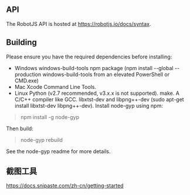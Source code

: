 

## API
The RobotJS API is hosted at https://robotjs.io/docs/syntax.

## Building
Please ensure you have the required dependencies before installing:

- Windows
windows-build-tools npm package (npm install --global --production windows-build-tools from an elevated PowerShell or CMD.exe)
- Mac
Xcode Command Line Tools.
- Linux
Python (v2.7 recommended, v3.x.x is not supported).
make.
A C/C++ compiler like GCC.
libxtst-dev and libpng++-dev (sudo apt-get install libxtst-dev libpng++-dev).
Install node-gyp using npm:

> npm install -g node-gyp

Then build:

> node-gyp rebuild

See the node-gyp readme for more details.


## 截图工具

https://docs.snipaste.com/zh-cn/getting-started